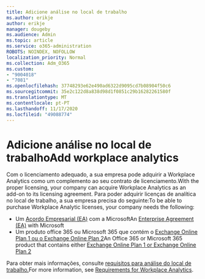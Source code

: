 ```yaml
---
title: Adicione análise no local de trabalho
ms.author: erikje
author: erikje
manager: dougeby
ms.audience: Admin
ms.topic: article
ms.service: o365-administration
ROBOTS: NOINDEX, NOFOLLOW
localization_priority: Normal
ms.collection: Adm_O365
ms.custom:
- "9004018"
- "7081"
ms.openlocfilehash: 37748293e62e490ad6322d9095cd7b08904f50c6
ms.sourcegitcommit: 35e2c122d8a838d98d1f0851c29b16282261580f
ms.translationtype: MT
ms.contentlocale: pt-PT
ms.lasthandoff: 11/17/2020
ms.locfileid: "49088774"
---
```

# <a name="add-workplace-analytics"></a><span data-ttu-id="9a1f6-102">Adicione análise no local de trabalho</span><span class="sxs-lookup"><span data-stu-id="9a1f6-102">Add workplace analytics</span></span>

<span data-ttu-id="9a1f6-103">Com o licenciamento adequado, a sua empresa pode adquirir a Workplace Analytics como um complemento ao seu contrato de licenciamento.</span><span class="sxs-lookup"><span data-stu-id="9a1f6-103">With the proper licensing, your company can acquire Workplace Analytics as an add-on to its licensing agreement.</span></span> <span data-ttu-id="9a1f6-104">Para poder adquirir licenças de analítica no local de trabalho, a sua empresa precisa do seguinte:</span><span class="sxs-lookup"><span data-stu-id="9a1f6-104">To be able to purchase Workplace Analytic licenses, your company needs the following:</span></span> 

- <span data-ttu-id="9a1f6-105">Um [Acordo Empresarial (EA)](https://docs.microsoft.com/workplace-analytics/setup/environment-requirements#enterprise-agreements) com a Microsoft</span><span class="sxs-lookup"><span data-stu-id="9a1f6-105">An [Enterprise Agreement (EA)](https://docs.microsoft.com/workplace-analytics/setup/environment-requirements#enterprise-agreements) with Microsoft</span></span>
- <span data-ttu-id="9a1f6-106">Um produto office 365 ou Microsoft 365 que contém o [Exchange Online Plan 1 ou o Exchange Online Plan 2](https://docs.microsoft.com/workplace-analytics/setup/environment-requirements#exchange-online-plans)</span><span class="sxs-lookup"><span data-stu-id="9a1f6-106">An Office 365 or Microsoft 365 product that contains either [Exchange Online Plan 1 or Exchange Online Plan 2](https://docs.microsoft.com/workplace-analytics/setup/environment-requirements#exchange-online-plans)</span></span>

<span data-ttu-id="9a1f6-107">Para obter mais informações, consulte [requisitos para análise do local de trabalho.](https://docs.microsoft.com/workplace-analytics/setup/environment-requirements)</span><span class="sxs-lookup"><span data-stu-id="9a1f6-107">For more information, see [Requirements for Workplace Analytics](https://docs.microsoft.com/workplace-analytics/setup/environment-requirements).</span></span> 
